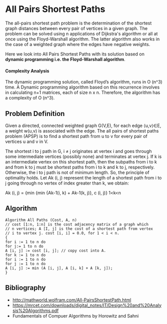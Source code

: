 <h1>All Pairs Shortest Paths</h1>
The all-pairs shortest path problem is the determination of the shortest graph distances 
between every pair of vertices in a given graph. 
The problem can be solved using n applications of Dijkstra's algorithm or all at once using the Floyd-Warshall algorithm. 
The latter algorithm also works in the case of a weighted graph where the edges have negative weights.

 Here we look into All Pairs Shortest Paths with its solution based on 
 __dynamic programming i.e. the Floyd-Warshall algorithm__.

#### Complexity Analysis

The dynamic programming solution, called Floyd’s algorithm, runs in O (n^3) time. 
A Dynamic programming algorithm based on this recurrence
involves in calculating n+1 matrices, each of size n x n. Therefore, the algorithm has a
complexity of O (n^3).

<h2>Problem Definition</h2>

Given a directed, connected weighted graph G(V,E), for each edge ⟨u,v⟩∈E, a weight w(u,v) is associated with the edge. 
The all pairs of shortest paths problem (APSP) is to find a shortest path from u to v for every pair of vertices u and v in V.

The shortest i to j path in G, i ≠ j originates at vertex i and goes through some
intermediate vertices (possibly none) and terminates at vertex j. If k is an
intermediate vertex on this shortest path, then the subpaths from i to k and from k to j
must be shortest paths from i to k and k to j, respectively. Otherwise, the i to j path is not
of minimum length. So, the principle of optimality holds. Let Ak
(i, j) represent the
length of a shortest path from i to j going through no vertex of index greater than k, we
obtain:

Ak (i, j) = {min {min {Ak-1(i, k) + Ak-1(k, j)}, c (i, j)}
                  1<k<n

<h2>Algorithm</h2>

```
Algorithm All Paths (Cost, A, n)
// cost [1:n, 1:n] is the cost adjacency matrix of a graph which
// n vertices; A [I, j] is the cost of a shortest path from vertex
// i to vertex j. cost [i, i] = 0.0, for 1 < i < n.
{
for i := 1 to n do
for j:= 1 to n do
A [i, j] := cost [i, j]; // copy cost into A.
for k := 1 to n do
for i := 1 to n do
for j := 1 to n do
A [i, j] := min (A [i, j], A [i, k] + A [k, j]);
}
```























<h2>Bibliography</h2>

* http://mathworld.wolfram.com/All-PairsShortestPath.html
* https://mrcet.com/downloads/digital_notes/IT/Design%20and%20Analysis%20Algorithms.pdf
* Fundamentals of Compuer Algorithms by Horowitz and Sahni
